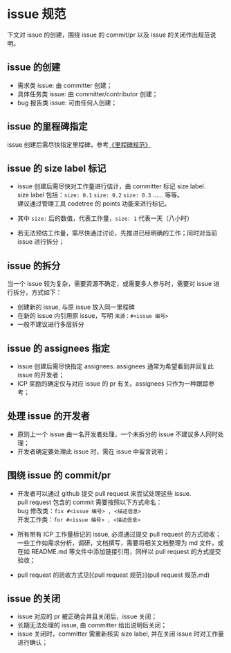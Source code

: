 # issue 规范

下文对 issue 的创建，围绕 issue 的 commit/pr 以及 issue 的关闭作出规范说明。

## issue 的创建

- 需求类 issue: 由 committer 创建；
- 具体任务类 issue: 由 committer/contributor 创建；
- bug 报告类 issue: 可由任何人创建；

## issue 的里程碑指定

issue 创建后需尽快指定里程碑，参考[《里程碑规范》](里程碑规范.md)

## issue 的 size label 标记

- issue 创建后需尽快对工作量进行估计，由 committer 标记 size label.  
  size label 包括：`size: 0.1` `size: 0.2` `size: 0.3` …… 等等。  
  建议通过管理工具 codetree 的 points 功能来进行标记。  

- 其中 `size:` 后的数值，代表工作量，`size: 1` 代表一天（八小时）

- 若无法预估工作量，需尽快通过讨论，先推进已经明确的工作；同时对当前 issue 进行拆分；

## issue 的拆分

当一个 issue 较为复杂，需要资源不确定，或需要多人参与时，需要对 issue 进行拆分，方式如下：

- 创建新的 issue, 与原 issue 放入同一里程碑
- 在新的 issue 内引用原 issue，写明 `来源：#<issue 编号>`
- 一般不建议进行多层拆分

## issue 的 assignees 指定

- issue 创建后需尽快指定 assignees. assignees 通常为希望看到并回复此 issue 的开发者；
- ICP 奖励的确定仅与对应 issue 的 pr 有关。assignees 只作为一种跟踪参考；

## 处理 issue 的开发者

- 原则上一个 issue 由一名开发者处理，一个未拆分的 issue 不建议多人同时处理；
- 开发者确定要处理此 issue 时，需在 issue 中留言说明；

## 围绕 issue 的 commit/pr

- 开发者可以通过 github 提交 pull request 来尝试处理这些 issue.  
  pull request 包含的 commit 需要按照以下方式命名：  
  bug 修改类：`fix #<issue 编号> , <描述信息>`  
  开发工作类：`for #<issue 编号> , <描述信息>`  

- 所有带有 ICP 工作量标记的 issue, 必须通过提交 pull request 的方式验收；
  一些工作如需求分析，调研，文档撰写，需要将相关文档整理为 md 文件，或在如 README.md 等文件中添加链接引用，同样以 pull request 的方式提交验收；

- pull request 的验收方式见[《pull request 规范》](pull request 规范.md)

## issue 的关闭

- issue 对应的 pr 被正确合并且关闭后，issue 关闭；  
- 长期无法处理的 issue, 由 committer 给出说明后关闭；  
- issue 关闭时，committer 需重新核实 size label, 并在关闭 issue 时对工作量进行确认；  